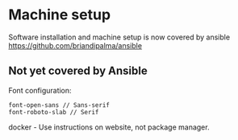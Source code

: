 # Machine setup

Software installation and machine setup is now covered by ansible https://github.com/briandipalma/ansible

## Not yet covered by Ansible

Font configuration:

```
font-open-sans // Sans-serif
font-roboto-slab // Serif
```

docker - Use instructions on website, not package manager.

